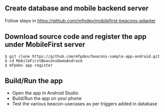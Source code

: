 
## Create database and mobile backend server
Follow steps in https://github.com/mfpdev/mobilefirst-beacons-adapter

## Download source code and register the app under MobileFirst server
```
$ git clone https://github.com/mfpdev/beacons-sample-app-android.git
$ cd MobileFirstBeaconsDemoAndroid
$ mfpdev app register
```

## Build/Run the app
- Open the app in Android Studio
- Build/Run the app on your phone
- Test the various beacon-usecases as per triggers added in database
